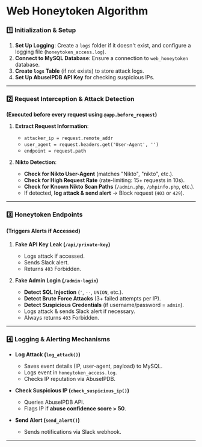# **Web Honeytoken Algorithm**


### **1️⃣ Initialization & Setup**
1. **Set Up Logging**: Create a `logs` folder if it doesn't exist, and configure a logging file (`honeytoken_access.log`).
2. **Connect to MySQL Database**: Ensure a connection to `web_honeytoken` database.
3. **Create `logs` Table** (if not exists) to store attack logs.
4. **Set Up AbuseIPDB API Key** for checking suspicious IPs.

---

### **2️⃣ Request Interception & Attack Detection**
**(Executed before every request using `@app.before_request`)**
1. **Extract Request Information**:
   - `attacker_ip = request.remote_addr`
   - `user_agent = request.headers.get('User-Agent', '')`
   - `endpoint = request.path`
   
2. **Nikto Detection**:
   - **Check for Nikto User-Agent** (matches "Nikto", "nikto", etc.).
   - **Check for High Request Rate** (rate-limiting: 15+ requests in 10s).
   - **Check for Known Nikto Scan Paths** (`/admin.php`, `/phpinfo.php`, etc.).
   - If detected, **log attack & send alert** → Block request (`403` or `429`).

---

### **3️⃣ Honeytoken Endpoints**
#### **(Triggers Alerts if Accessed)**
1. **Fake API Key Leak (`/api/private-key`)**
   - Logs attack if accessed.
   - Sends Slack alert.
   - Returns `403` Forbidden.

2. **Fake Admin Login (`/admin-login`)**
   - **Detect SQL Injection** (`'`, `--`, ` UNION `, etc.).
   - **Detect Brute Force Attacks** (3+ failed attempts per IP).
   - **Detect Suspicious Credentials** (if username/password = `admin`).
   - Logs attack & sends Slack alert if necessary.
   - Always returns `403` Forbidden.

---

### **4️⃣ Logging & Alerting Mechanisms**
- **Log Attack (`log_attack()`)**
  - Saves event details (IP, user-agent, payload) to MySQL.
  - Logs event in `honeytoken_access.log`.
  - Checks IP reputation via AbuseIPDB.

- **Check Suspicious IP (`check_suspicious_ip()`)**
  - Queries AbuseIPDB API.
  - Flags IP if **abuse confidence score > 50**.

- **Send Alert (`send_alert()`)**
  - Sends notifications via Slack webhook.

---
